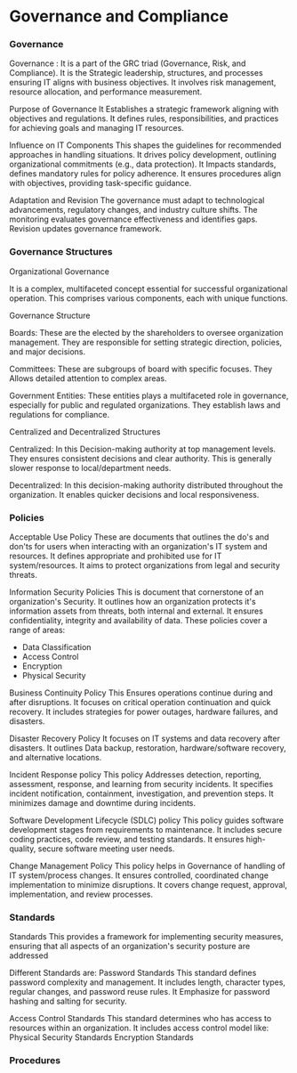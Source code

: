 # Governance and Compliance

### Governance

Governance : It is a part of the GRC triad (Governance, Risk, and Compliance). It is the Strategic leadership, structures, and processes ensuring IT aligns with business objectives. It involves risk management, resource allocation, and performance measurement. 

Purpose of Governance
It Establishes a strategic framework aligning with objectives and regulations. It defines rules, responsibilities, and practices for achieving goals and managing IT resources.

Influence on IT Components
This shapes the guidelines for recommended approaches in handling situations. It drives policy development, outlining organizational commitments (e.g., data protection). It Impacts standards, defines mandatory rules for policy adherence. It ensures procedures align with objectives, providing task-specific guidance. 

Adaptation and Revision
The governance must adapt to technological advancements, regulatory changes, and industry culture shifts. The monitoring evaluates governance effectiveness and identifies gaps. Revision updates governance framework.

### Governance Structures

Organizational Governance

It is a complex, multifaceted concept essential for successful organizational operation. This  comprises various components, each with unique functions.

Governance Structure

Boards:  These are the elected by the shareholders to oversee organization management. They are responsible for setting strategic direction, policies, and major decisions.

Committees: These are subgroups of board with specific focuses. They Allows detailed attention to complex areas.

Government Entities: These entities plays a multifaceted role in governance, especially for public and regulated organizations. They establish laws and regulations for compliance.

Centralized and Decentralized Structures

Centralized: In this Decision-making authority at top management levels. They ensures consistent decisions and clear authority. This is generally slower response to local/department needs.

Decentralized: In this decision-making authority distributed throughout the organization. It enables quicker decisions and local responsiveness.  

### Policies

Acceptable Use Policy
These are documents that outlines the do's and don'ts for users when interacting with an organization's IT system and resources. It defines appropriate and prohibited use for IT system/resources. It aims to protect organizations from legal and security threats.

Information Security Policies
This is document that cornerstone of an organization's Security. It outlines how an organization protects it's information assets from threats, both internal and external. It ensures confidentiality, integrity and availability of data.
These policies cover a range of areas:
- Data Classification 
- Access Control 
- Encryption
- Physical Security

Business Continuity Policy
This  Ensures operations continue during and after disruptions. It focuses on critical operation continuation and quick recovery. It includes strategies for power outages, hardware failures, and disasters. 

Disaster Recovery Policy
It focuses on IT systems and data recovery after disasters. It outlines Data backup, restoration, hardware/software recovery, and alternative locations. 

Incident Response policy 
This policy Addresses detection, reporting, assessment, response, and learning from security incidents. It specifies incident notification, containment, investigation, and prevention steps. It minimizes damage and downtime during incidents.

Software Development Lifecycle (SDLC) policy
This policy guides software development stages from requirements to maintenance. It includes secure coding practices, code review, and testing standards. It ensures high-quality, secure software meeting user needs. 

Change Management Policy
This policy helps in Governance of handling of IT system/process changes. It ensures controlled, coordinated change implementation to minimize disruptions. It covers change request, approval, implementation, and review processes. 

### Standards

Standards
This provides a framework for implementing security measures, ensuring that all aspects of an organization's security posture are addressed

Different Standards are: 
Password Standards
This standard defines password complexity and management. It includes length, character  types, regular changes, and password reuse rules. It Emphasize for password hashing and salting for security.

Access Control Standards
This standard determines who has access to resources within an organization. It includes access control model like: 
Physical Security Standards
Encryption Standards

### Procedures

